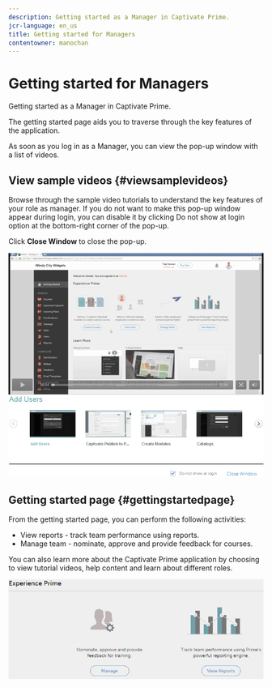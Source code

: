 ```yaml
---
description: Getting started as a Manager in Captivate Prime.
jcr-language: en_us
title: Getting started for Managers
contentowner: manochan
---
```


# Getting started for Managers

Getting started as a Manager in Captivate Prime.

The getting started page aids you to traverse through the key features of the application.

As soon as you log in as a Manager, you can view the pop-up window with a list of videos.

## View sample videos {#viewsamplevideos}

Browse through the sample video tutorials to understand the key features of your role as manager. If you do not want to make this pop-up window appear during login, you can disable it by clicking Do not show at login option at the bottom-right corner of the pop-up.

Click **Close Window** to close the pop-up.

![](assets/welcome-videos.png)

## Getting started page {#gettingstartedpage}

From the getting started page, you can perform the following activities:

* View reports - track team performance using reports.
* Manage team - nominate, approve and provide feedback for courses.

You can also learn more about the Captivate Prime application by choosing to view tutorial videos, help content and learn about different roles.

![](assets/manager-experienceprime.png)

